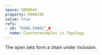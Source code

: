 ```yaml
---
space: S000044
property: P000196
value: true
refs:
- zb: "0386.54001"_6
  name: Counterexamples in Topology
---
```


The open sets form a chain under inclusion.
